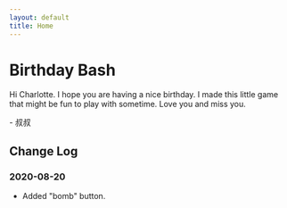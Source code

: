 ```yaml
---
layout: default
title: Home
---
```

# Birthday Bash
Hi Charlotte. I hope you are having a nice birthday. I made this
little game that might be fun to play with sometime. Love you and
miss you.

\- 叔叔

## Change Log
### 2020-08-20
- Added "bomb" button.